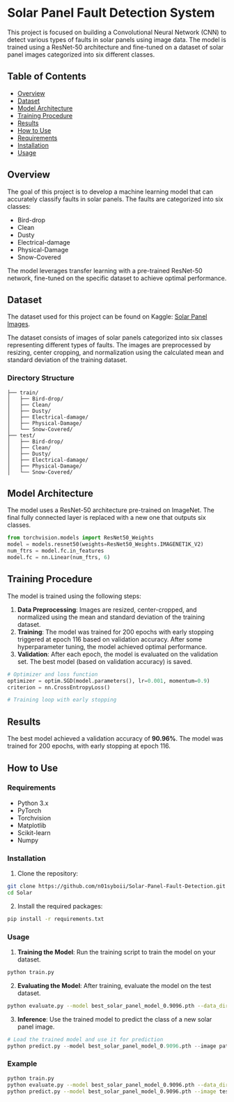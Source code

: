 # Solar Panel Fault Detection System

This project is focused on building a Convolutional Neural Network (CNN) to detect various types of faults in solar panels using image data. The model is trained using a ResNet-50 architecture and fine-tuned on a dataset of solar panel images categorized into six different classes.

## Table of Contents

- [Overview](#overview)
- [Dataset](#dataset)
- [Model Architecture](#model-architecture)
- [Training Procedure](#training-procedure)
- [Results](#results)
- [How to Use](#how-to-use)
- [Requirements](#requirements)
- [Installation](#installation)
- [Usage](#usage)

## Overview

The goal of this project is to develop a machine learning model that can accurately classify faults in solar panels. The faults are categorized into six classes:

- Bird-drop
- Clean
- Dusty
- Electrical-damage
- Physical-Damage
- Snow-Covered

The model leverages transfer learning with a pre-trained ResNet-50 network, fine-tuned on the specific dataset to achieve optimal performance.

## Dataset

The dataset used for this project can be found on Kaggle: [Solar Panel Images](https://www.kaggle.com/datasets/pythonafroz/solar-panel-images).

The dataset consists of images of solar panels categorized into six classes representing different types of faults. The images are preprocessed by resizing, center cropping, and normalization using the calculated mean and standard deviation of the training dataset.

### Directory Structure

```plaintext
├── train/
│   ├── Bird-drop/
│   ├── Clean/
│   ├── Dusty/
│   ├── Electrical-damage/
│   ├── Physical-Damage/
│   └── Snow-Covered/
├── test/
│   ├── Bird-drop/
│   ├── Clean/
│   ├── Dusty/
│   ├── Electrical-damage/
│   ├── Physical-Damage/
│   └── Snow-Covered/
```

## Model Architecture

The model uses a ResNet-50 architecture pre-trained on ImageNet. The final fully connected layer is replaced with a new one that outputs six classes.

```python
from torchvision.models import ResNet50_Weights
model = models.resnet50(weights=ResNet50_Weights.IMAGENET1K_V2)
num_ftrs = model.fc.in_features
model.fc = nn.Linear(num_ftrs, 6)
```

## Training Procedure

The model is trained using the following steps:

1. **Data Preprocessing**: Images are resized, center-cropped, and normalized using the mean and standard deviation of the training dataset.
2. **Training**: The model was trained for 200 epochs with early stopping triggered at epoch 116 based on validation accuracy. After some hyperparameter tuning, the model achieved optimal performance.
3. **Validation**: After each epoch, the model is evaluated on the validation set. The best model (based on validation accuracy) is saved.

```python
# Optimizer and loss function
optimizer = optim.SGD(model.parameters(), lr=0.001, momentum=0.9)
criterion = nn.CrossEntropyLoss()

# Training loop with early stopping
```

## Results

The best model achieved a validation accuracy of **90.96%**. The model was trained for 200 epochs, with early stopping at epoch 116.

## How to Use

### Requirements

- Python 3.x
- PyTorch
- Torchvision
- Matplotlib
- Scikit-learn
- Numpy

### Installation

1. Clone the repository:

```bash
git clone https://github.com/n01syboii/Solar-Panel-Fault-Detection.git
cd Solar
```

2. Install the required packages:

```bash
pip install -r requirements.txt
```

### Usage

1. **Training the Model**: Run the training script to train the model on your dataset.

```bash
python train.py
```

2. **Evaluating the Model**: After training, evaluate the model on the test dataset.

```bash
python evaluate.py --model best_solar_panel_model_0.9096.pth --data_dir test/
```

3. **Inference**: Use the trained model to predict the class of a new solar panel image.

```python
# Load the trained model and use it for prediction
python predict.py --model best_solar_panel_model_0.9096.pth --image path_to_image
```

### Example

```bash
python train.py
python evaluate.py --model best_solar_panel_model_0.9096.pth --data_dir test/
python predict.py --model best_solar_panel_model_0.9096.pth --image test/Clean/image.jpg
```

